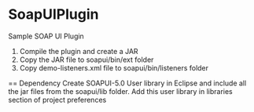 # SoapUIPlugin
Sample SOAP UI Plugin

1. Compile the plugin and create a JAR
2. Copy the JAR file to soapui/bin/ext folder
3. Copy demo-listeners.xml file to soapui/bin/listeners folder

== Dependency
Create SOAPUI-5.0 User library in Eclipse and include all the jar files from the soapui/lib folder.
Add this user library in libraries section of project preferences
